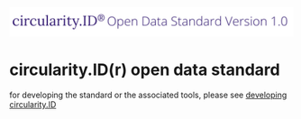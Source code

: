 ![circularity id logo](logo.jpg)

# circularity.ID(r) open data standard

for developing the standard or the associated tools, please see [developing circularity.ID](develop.md)
